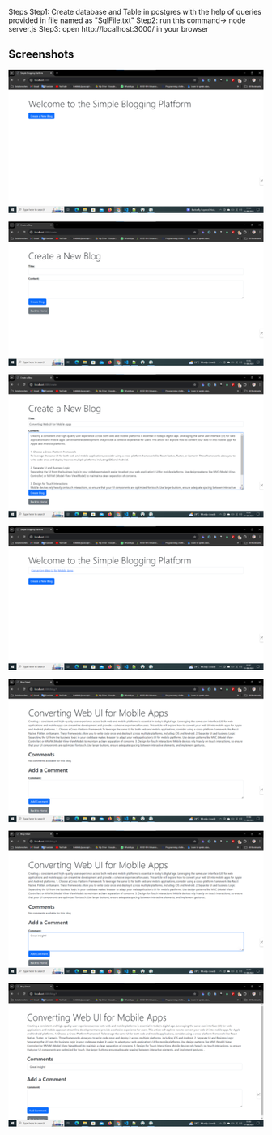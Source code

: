 Steps
    Step1:
        Create database and Table in postgres with the help of queries provided in file named as "SqlFile.txt"
    Step2:
        run this command-> node server.js
    Step3:
        open http://localhost:3000/ in your browser


## Screenshots

![App Screenshot](https://github.com/akhilesh-sahu12/Simple-Blogging-Platform/blob/master/Screensorts/1.png)

![App Screenshot](https://github.com/akhilesh-sahu12/Simple-Blogging-Platform/blob/master/Screensorts/2.png)

![App Screenshot](https://github.com/akhilesh-sahu12/Simple-Blogging-Platform/blob/master/Screensorts/3.png)

![App Screenshot](https://github.com/akhilesh-sahu12/Simple-Blogging-Platform/blob/master/Screensorts/4.png)

![App Screenshot](https://github.com/akhilesh-sahu12/Simple-Blogging-Platform/blob/master/Screensorts/5.png)

![App Screenshot](https://github.com/akhilesh-sahu12/Simple-Blogging-Platform/blob/master/Screensorts/6.png)

![App Screenshot](https://github.com/akhilesh-sahu12/Simple-Blogging-Platform/blob/master/Screensorts/7.png)

